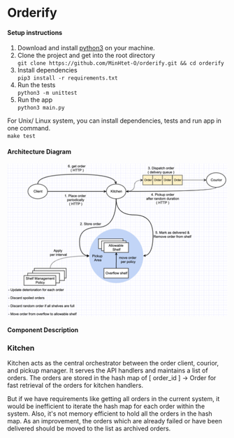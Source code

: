 # Orderify

#### Setup instructions
1. Download and install [python3](https://www.python.org/downloads/) on your machine.
2. Clone the project and get into the root directory <br>```git clone https://github.com/MinHtet-O/orderify.git && cd orderify```
3. Install dependencies <br>```pip3 install -r requirements.txt```
4. Run the tests <br>```python3 -m unittest```
5. Run the app <br>```python3 main.py```

For Unix/ Linux system, you can install dependencies, tests and run app in one command.<br>```make test```

#### Architecture Diagram
![alt text](https://github.com/MinHtet-O/orderify/blob/main/resources/diagrams/3_final_after_refactoring.png)

#### Component Description

### Kitchen
Kitchen acts as the central orchestrator between the order client, courior, and pickup manager. It serves the API handlers and maintains a list of orders. The orders are stored in the hash map of [ order_id ] -> Order for fast retrieval of the orders for kitchen handlers.

But if we have requirements like getting all orders in the current system, it would be inefficient to iterate the hash map for each order within the system. Also, it's not memory efficient to hold all the orders in the hash map.  As an improvement, the orders which are already failed or have been delivered should be moved to the list as archived orders.

